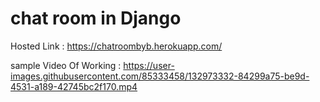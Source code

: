 # chat room in Django

Hosted Link : https://chatroombyb.herokuapp.com/

sample Video Of Working : 
https://user-images.githubusercontent.com/85333458/132973332-84299a75-be9d-4531-a189-42745bc2f170.mp4



